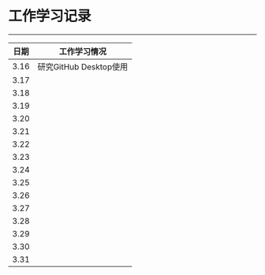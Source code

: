 ﻿# 工作学习记录

****
	
|日期|工作学习情况|
|---|---
|3.16|研究GitHub Desktop使用 
|3.17|
|3.18|
|3.19|
|3.20|
|3.21|
|3.22|
|3.23|
|3.24|
|3.25|
|3.26|
|3.27|
|3.28|
|3.29|
|3.30|
|3.31|


